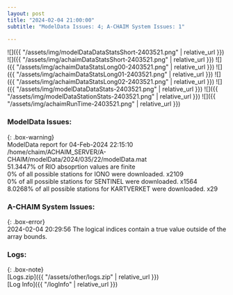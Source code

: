 ```yaml
---
layout: post
title: "2024-02-04 21:00:00"
subtitle: "ModelData Issues: 4; A-CHAIM System Issues: 1"

---
```


![]({{ "/assets/img/modelDataDataStatsShort-2403521.png" | relative_url }})
![]({{ "/assets/img/achaimDataStatsShort-2403521.png" | relative_url }})
![]({{ "/assets/img/achaimDataStatsLong00-2403521.png" | relative_url }})
![]({{ "/assets/img/achaimDataStatsLong01-2403521.png" | relative_url }})
![]({{ "/assets/img/achaimDataStatsLong02-2403521.png" | relative_url }})
![]({{ "/assets/img/modelDataDataStats-2403521.png" | relative_url }})
![]({{ "/assets/img/modelDataStationStats-2403521.png" | relative_url }})
![]({{ "/assets/img/achaimRunTime-2403521.png" | relative_url }})


### ModelData Issues:  
  
{: .box-warning}  
 ModelData report for 04-Feb-2024 22:15:10   
 /home/chaim/ACHAIM_SERVER/A-CHAIM/modelData/2024/035/22/modelData.mat   
 51.3447% of RIO absoprtion values are finite   
 0% of all possible stations for IONO were downloaded. x2109   
 0% of all possible stations for SENTINEL were downloaded. x1564   
 8.0268% of all possible stations for KARTVERKET were downloaded. x29   
  
### A-CHAIM System Issues:  
  
{: .box-error}  
2024-02-04 20:29:56 The logical indices contain a true value outside of the array bounds.  

### Logs:  
  
{: .box-note}  
[Logs.zip]({{ "/assets/other/logs.zip" | relative_url }})  
[Log Info]({{ "/logInfo" | relative_url }})  
